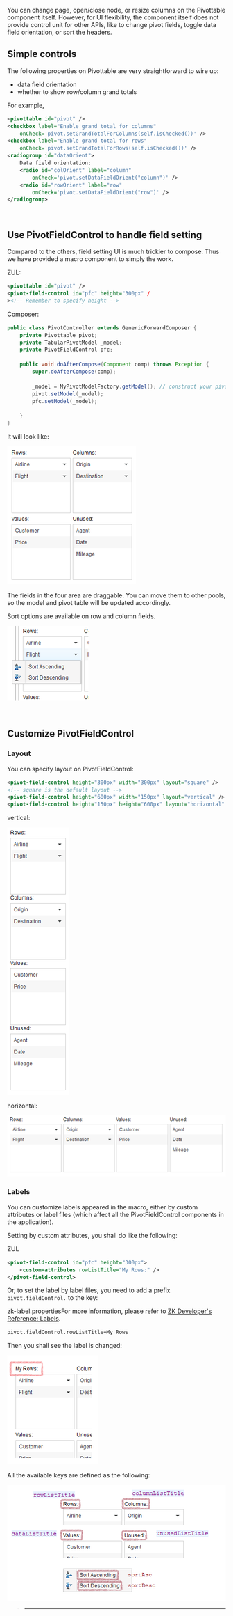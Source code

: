 You can change page, open/close node, or resize columns on the
Pivottable component itself. However, for UI flexibility, the component
itself does not provide control unit for other APIs, like to change
pivot fields, toggle data field orientation, or sort the headers.

## Simple controls

The following properties on Pivottable are very straightforward to wire
up:

- data field orientation
- whether to show row/column grand totals

For example,

```xml
<pivottable id="pivot" />
<checkbox label="Enable grand total for columns" 
    onCheck='pivot.setGrandTotalForColumns(self.isChecked())' />
<checkbox label="Enable grand total for rows" 
    onCheck='pivot.setGrandTotalForRows(self.isChecked())' />
<radiogroup id="dataOrient">
    Data field orientation:
    <radio id="colOrient" label="column" 
        onCheck='pivot.setDataFieldOrient("column")' />
    <radio id="rowOrient" label="row" 
        onCheck='pivot.setDataFieldOrient("row")' />
</radiogroup>
```

 

## Use PivotFieldControl to handle field setting

Compared to the others, field setting UI is much trickier to compose.
Thus we have provided a macro component to simply the work.

ZUL:

```xml
<pivottable id="pivot" />
<pivot-field-control id="pfc" height="300px" /
><!-- Remember to specify height -->
```

Composer:

```java
public class PivotController extends GenericForwardComposer {
    private Pivottable pivot;
    private TabularPivotModel _model;
    private PivotFieldControl pfc;
    
    public void doAfterCompose(Component comp) throws Exception {
        super.doAfterCompose(comp);
        
        _model = MyPivotModelFactory.getModel(); // construct your pivot model
        pivot.setModel(_model);
        pfc.setModel(_model);
        
    }
}
```

It will look like:

![](images/ZKPivotEsn_pfc_control_01.png)

The fields in the four area are draggable. You can move them to other
pools, so the model and pivot table will be updated accordingly.

Sort options are available on row and column fields.

![](images/ZKPivotEsn_pfc_control_02.png)

 

## Customize PivotFieldControl

### Layout

You can specify layout on PivotFieldControl:

```xml
<pivot-field-control height="300px" width="300px" layout="square" />
<!-- square is the default layout -->
<pivot-field-control height="600px" width="150px" layout="vertical" />
<pivot-field-control height="150px" height="600px" layout="horizontal" />
```

vertical:

![](images/ZKPivotEsn_pfc_control_03_v.png)

horizontal:

![](images/ZKPivotEsn_pfc_control_03_h.png)

### Labels

You can customize labels appeared in the macro, either by custom
attributes or label files (which affect all the PivotFieldControl
components in the application).

Setting by custom attributes, you shall do like the following:

ZUL

```xml
<pivot-field-control id="pfc" height="300px">
    <custom-attributes rowListTitle="My Rows:" />
</pivot-field-control>
```

Or, to set the label by label files, you need to add a prefix
`pivot.fieldControl.` to the key:

zk-label.properties<reference>For more information, please refer to [ZK Developer's Reference: Labels]({{site.baseurl}}/zk_dev_ref/internationalization/labels).</reference>

```perl
pivot.fieldControl.rowListTitle=My Rows
```

Then you shall see the label is changed:

![](images/ZKPivotEsn_pfc_control_04.png)

All the available keys are defined as the following:

![](images/ZKPivotEsn_pfc_control_05.png)

> ------------------------------------------------------------------------
>
> <references/>

#
